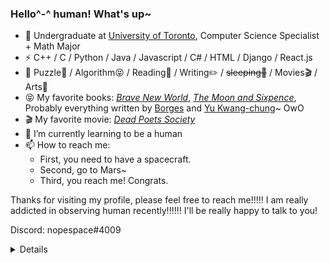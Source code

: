 ### Hello^-^ human! What's up~

- 🍻 Undergraduate at [University of Toronto](https://www.utoronto.ca), Computer Science Specialist + Math Major
- ⚡ C++ / C / Python / Java / Javascript / C# / HTML / Django / React.js
- 🏃 Puzzle🧩 / Algorithm😝 / Reading📖 / Writing✏️ / <del>sleeping🤔</del> / Movies🎬 / Arts🎨
- 😝 My favorite books: *[Brave New World](https://en.wikipedia.org/wiki/Brave_New_World)*, *[The Moon and Sixpence](https://en.wikipedia.org/wiki/The_Moon_and_Sixpence)*, Probably everything written by [Borges](https://en.wikipedia.org/wiki/Jorge_Luis_Borges) and [Yu Kwang-chung](https://en.wikipedia.org/wiki/Yu_Kwang-chung)~ OwO
- 🎬 My favorite movie: *[Dead Poets Society](https://en.wikipedia.org/wiki/Dead_Poets_Society)*
- 🌱 I’m currently learning to be a human
- 📫 How to reach me:
    - First, you need to have a spacecraft.
    - Second, go to Mars~
    - Third, you reach me! Congrats.

Thanks for visiting my profile, please feel free to reach me!!!!! I am really addicted in observing human recently!!!!!! I'll be really happy to talk to you!

Discord: nopespace#4009

<details>
我真的好喜欢算法（摊着
<\details>
